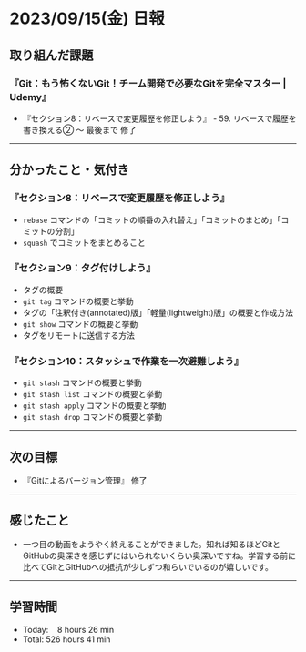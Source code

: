 # 2023/09/15(金) 日報

## 取り組んだ課題
### 『Git：もう怖くないGit！チーム開発で必要なGitを完全マスター | Udemy』
- 『セクション8：リベースで変更履歴を修正しよう』 - 59. リベースで履歴を書き換える② 〜 最後まで 修了
---

## 分かったこと・気付き
### 『セクション8：リベースで変更履歴を修正しよう』
- `rebase` コマンドの「コミットの順番の入れ替え」「コミットのまとめ」「コミットの分割」
- `squash` でコミットをまとめること

### 『セクション9：タグ付けしよう』
- タグの概要
- `git tag` コマンドの概要と挙動
- タグの「注釈付き(annotated)版」「軽量(lightweight)版」の概要と作成方法
- `git show` コマンドの概要と挙動
- タグをリモートに送信する方法

### 『セクション10：スタッシュで作業を一次避難しよう』
- `git stash` コマンドの概要と挙動
- `git stash list` コマンドの概要と挙動
- `git stash apply` コマンドの概要と挙動
- `git stash drop` コマンドの概要と挙動

---

## 次の目標
- 『Gitによるバージョン管理』 修了
---

## 感じたこと
- 一つ目の動画をようやく終えることができました。知れば知るほどGitとGitHubの奥深さを感じずにはいられないくらい奥深いですね。学習する前に比べてGitとGitHubへの抵抗が少しずつ和らいでいるのが嬉しいです。
---

## 学習時間
- Today:&nbsp;&nbsp;&nbsp; 8 hours 26 min
- Total: 526 hours 41 min
